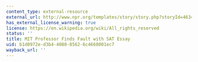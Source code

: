 ```yaml
---
content_type: external-resource
external_url: http://www.npr.org/templates/story/story.php?storyId=4634566
has_external_license_warning: true
license: https://en.wikipedia.org/wiki/All_rights_reserved
status: ''
title: MIT Professor Finds Fault with SAT Essay
uid: b1d0972e-d3b4-4080-8562-6c4668001ec7
wayback_url: ''
---
```

